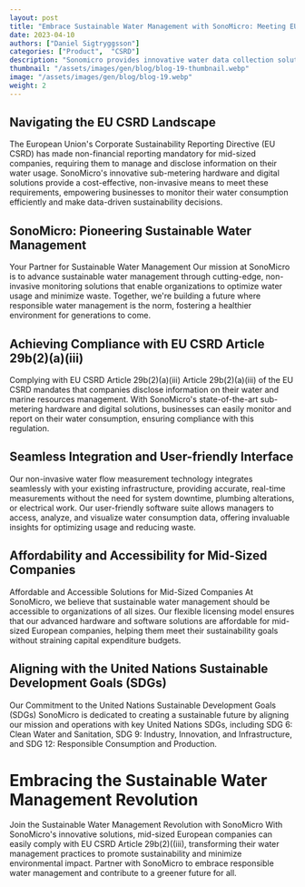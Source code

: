 ```yaml
---
layout: post
title: "Embrace Sustainable Water Management with SonoMicro: Meeting EU CSRD Article 29b Requirements"
date: 2023-04-10
authors: ["Daniel Sigtryggsson"]
categories: ["Product",  "CSRD"]
description: "Sonomicro provides innovative water data collection solutions that help businesses make actionable, data-guided choices for sustainability. With the EU announcing 33 commitments for global water security, Sonomicro's solutions can play a key role in addressing some of these commitments."
thumbnail: "/assets/images/gen/blog/blog-19-thumbnail.webp"
image: "/assets/images/gen/blog/blog-19.webp"
weight: 2
---
```


## Navigating the EU CSRD Landscape
The European Union's Corporate Sustainability Reporting Directive (EU CSRD) has made non-financial reporting mandatory for mid-sized companies, requiring them to manage and disclose information on their water usage. SonoMicro's innovative sub-metering hardware and digital solutions provide a cost-effective, non-invasive means to meet these requirements, empowering businesses to monitor their water consumption efficiently and make data-driven sustainability decisions.

## SonoMicro: Pioneering Sustainable Water Management
Your Partner for Sustainable Water Management Our mission at SonoMicro is to advance sustainable water management through cutting-edge, non-invasive monitoring solutions that enable organizations to optimize water usage and minimize waste. Together, we're building a future where responsible water management is the norm, fostering a healthier environment for generations to come.

## Achieving Compliance with EU CSRD Article 29b(2)(a)(iii)
Complying with EU CSRD Article 29b(2)(a)(iii) Article 29b(2)(a)(iii) of the EU CSRD mandates that companies disclose information on their water and marine resources management. With SonoMicro's state-of-the-art sub-metering hardware and digital solutions, businesses can easily monitor and report on their water consumption, ensuring compliance with this regulation.

## Seamless Integration and User-friendly Interface
Our non-invasive water flow measurement technology integrates seamlessly with your existing infrastructure, providing accurate, real-time measurements without the need for system downtime, plumbing alterations, or electrical work. Our user-friendly software suite allows managers to access, analyze, and visualize water consumption data, offering invaluable insights for optimizing usage and reducing waste.

## Affordability and Accessibility for Mid-Sized Companies
Affordable and Accessible Solutions for Mid-Sized Companies At SonoMicro, we believe that sustainable water management should be accessible to organizations of all sizes. Our flexible licensing model ensures that our advanced hardware and software solutions are affordable for mid-sized European companies, helping them meet their sustainability goals without straining capital expenditure budgets.

## Aligning with the United Nations Sustainable Development Goals (SDGs)
Our Commitment to the United Nations Sustainable Development Goals (SDGs) SonoMicro is dedicated to creating a sustainable future by aligning our mission and operations with key United Nations SDGs, including SDG 6: Clean Water and Sanitation, SDG 9: Industry, Innovation, and Infrastructure, and SDG 12: Responsible Consumption and Production.

# Embracing the Sustainable Water Management Revolution
Join the Sustainable Water Management Revolution with SonoMicro With SonoMicro's innovative solutions, mid-sized European companies can easily comply with EU CSRD Article 29b(2)((iii), transforming their water management practices to promote sustainability and minimize environmental impact. Partner with SonoMicro to embrace responsible water management and contribute to a greener future for all.

